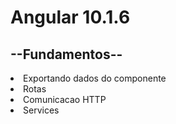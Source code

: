 # Angular 10.1.6

## --Fundamentos--
<li>Exportando dados do componente</li>
<li>Rotas</li>
<li>Comunicacao HTTP</li>
<li>Services</li>
